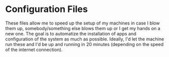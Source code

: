 # Configuration Files

These files allow me to speed up the setup of my machines in case I blow them up, somebody/something else blows them up or I get my hands on a new one.
The goal is to automatize the installation of apps and configuration of the system as much as possible.
Ideally, I'd let the machine run these and I'd be up and running in 20 minutes (depending on the speed of the internet connection).
